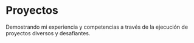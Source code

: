 # Proyectos
Demostrando mi experiencia y competencias a través de la ejecución de proyectos diversos y desafiantes.
